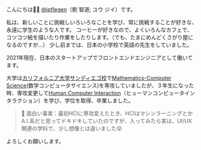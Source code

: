 こんにちは👋🏼 [@ipflegen](https://github.com/ipflegen)（劉 智道; ユウ ジイ）です。 

私は、新しいことに挑戦しいろいろなことを学び、常に挑戦することが好きな、永遠に学生のような人です。
コーヒーが好きなので、よくいろんなカフェで、コツコツ絵を描いたり作業をしたりします。（でも、たまにめんどくさがり屋になるのですが...）
少し前までは、日本の小学校で英語の先生をしていました。

2021年現在、日本のスタートアップでフロントエンドエンジニアとして働いてます。

大学は[カリフォルニア大学サンディエゴ校](https://ucsd.edu)で[Mathematics-Computer Science](https://www.math.ucsd.edu/~handbook/undergraduate/ma30-math-computer-science-b-s/)(数学コンピュータサイエンス)を専攻していましたが、３年生になった時、専攻変更して[Human Computer Interaction](https://cogsci.ucsd.edu/undergraduates/major/design-interaction.html)（ヒューマンコンピュータインタラクション）を学び、学位を取得、卒業しました。

> 🤖 面白い事実：最初HCIに専攻変えたとき、HCIはマシンラーニングとかA.I.系だと思ってドキドキしていたのですが、入ってみたら実は、UI/UX関連の学科で、少し想像とは違いました😝

よろしくお願いします。